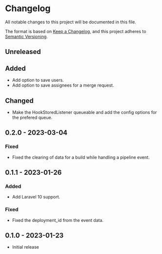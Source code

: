 # Changelog
All notable changes to this project will be documented in this file.

The format is based on [Keep a Changelog](https://keepachangelog.com/en/1.0.0/),
and this project adheres to [Semantic Versioning](https://semver.org/spec/v2.0.0.html).

## Unreleased

## Added
- Add option to save users.
- Add option to save assignees for a merge request.

## Changed
- Make the HookStoredListener queueable and add the config options for the prefered queue. 

## 0.2.0 - 2023-03-04

### Fixed
- Fixed the clearing of data for a build while handling a pipeline event.

## 0.1.1 - 2023-01-26

### Added
- Add Laravel 10 support.

### Fixed
- Fixed the deployment_id from the event data.

## 0.1.0 - 2023-01-23
- Initial release
